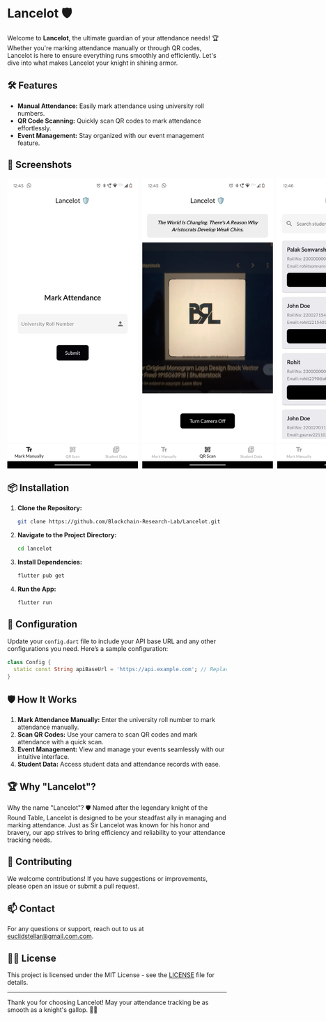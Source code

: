 # Lancelot 🛡️

Welcome to **Lancelot**, the ultimate guardian of your attendance needs! 🏆 Whether you're marking attendance manually or through QR codes, Lancelot is here to ensure everything runs smoothly and efficiently. Let's dive into what makes Lancelot your knight in shining armor.

## 🛠️ Features

- **Manual Attendance:** Easily mark attendance using university roll numbers.
- **QR Code Scanning:** Quickly scan QR codes to mark attendance effortlessly.
- **Event Management:** Stay organized with our event management feature.

## 📸 Screenshots

<div style="display: flex; justify-content: space-around;">
  <img src="assets/images/manual.jpeg" alt="Manual Attendance" width="300" style="margin-right: 10px;"/>
   
  <img src="assets/images/qr.jpeg" alt="QR Code Scan" width="300" style="margin-right: 10px;"/>
  <img src="assets/images/studentdata.jpeg" alt="Student Data" width="300"/>
</div>

## 📦 Installation

1. **Clone the Repository:**
   ```bash
   git clone https://github.com/Blockchain-Research-Lab/Lancelot.git
   ```

2. **Navigate to the Project Directory:**
   ```bash
   cd lancelot
   ```

3. **Install Dependencies:**
   ```bash
   flutter pub get
   ```

4. **Run the App:**
   ```bash
   flutter run
   ```

## 🔧 Configuration

Update your `config.dart` file to include your API base URL and any other configurations you need. Here’s a sample configuration:

```dart
class Config {
  static const String apiBaseUrl = 'https://api.example.com'; // Replace with your API base URL
}
```

## 🛡️ How It Works

1. **Mark Attendance Manually:** Enter the university roll number to mark attendance manually.
2. **Scan QR Codes:** Use your camera to scan QR codes and mark attendance with a quick scan.
3. **Event Management:** View and manage your events seamlessly with our intuitive interface.
4. **Student Data:** Access student data and attendance records with ease.

## 🏆 Why "Lancelot"?

Why the name "Lancelot"? 🛡️ Named after the legendary knight of the Round Table, Lancelot is designed to be your steadfast ally in managing and marking attendance. Just as Sir Lancelot was known for his honor and bravery, our app strives to bring efficiency and reliability to your attendance tracking needs.

## 📜 Contributing

We welcome contributions! If you have suggestions or improvements, please open an issue or submit a pull request.

## 📫 Contact

For any questions or support, reach out to us at [euclidstellar@gmail.com.com](mailto:euclidstellar@gmail.com).

## 🧑‍💻 License

This project is licensed under the MIT License - see the [LICENSE](LICENSE) file for details.

---

Thank you for choosing Lancelot! May your attendance tracking be as smooth as a knight's gallop. 🏇✨
